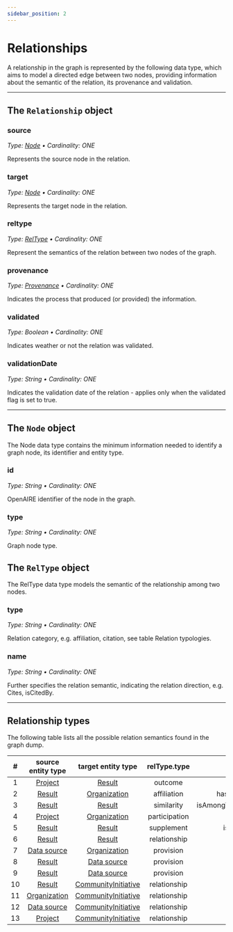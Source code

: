 ```yaml
---
sidebar_position: 2
---
```


# Relationships

A relationship in the graph is represented by the following data type, which aims to model a directed edge between two nodes, providing information about the semantic of the relation, its provenance and validation.

--- 

## The `Relationship` object

### source
_Type: [Node](#the-node-object) &bull; Cardinality: ONE_

Represents the source node in the relation.

### target
_Type: [Node](#the-node-object) &bull; Cardinality: ONE_

Represents the target node in the relation.

### reltype
_Type: [RelType](#the-reltype-object) &bull; Cardinality: ONE_

Represent the semantics of the relation between two nodes of the graph.

### provenance
_Type: [Provenance](entities/other#provenance-1) &bull; Cardinality: ONE_

Indicates the process that produced (or provided) the information.

### validated
_Type: Boolean &bull; Cardinality: ONE_

Indicates weather or not the relation was validated.

### validationDate
_Type: String &bull; Cardinality: ONE_

Indicates the validation date of the relation - applies only when the validated flag is set to true.

--- 

## The `Node` object

The Node data type contains the minimum information needed to identify a graph node, its identifier and entity type.


### id
_Type: String &bull; Cardinality: ONE_

OpenAIRE identifier of the node in the graph.

### type
_Type: String &bull; Cardinality: ONE_

Graph node type.


## The `RelType` object

The RelType data type models the semantic of the relationship among two nodes.

### type
_Type: String &bull; Cardinality: ONE_

Relation category, e.g. affiliation, citation, see table Relation typologies.

### name
_Type: String &bull; Cardinality: ONE_

Further specifies the relation semantic, indicating the relation direction, e.g. Cites, isCitedBy.


--- 

## Relationship types

The following table lists all the possible relation semantics found in the graph dump.

|  # | source entity type |  target entity type |  relType.type |         relType.name        |    relType.name (inverse)    |
|:--:|:------------------:|:-------------------:|:-------------:|:---------------------------:|:----------------------------:|
| 1  | [Project](entities/project)            | [Result](entities/result)              | outcome       | produces                    | isProducedBy                 |
| 2  | [Result](entities/result)             | [Organization](entities/organization)        | affiliation   | hasAuthorInstitution        | isAuthorInstitutionOf        |
| 3  | [Result](entities/result)             | [Result](entities/result)              | similarity    | isAmongTopNSimilarDocuments | HasAmongTopNSimilarDocuments |
| 4  | [Project](entities/project)            | [Organization](entities/organization)        | participation | isParticipant               | hasParticipant               |
| 5  | [Result](entities/result)             | [Result](entities/result)              | supplement    | isSupplementTo              | isSupplementedBy             |
| 6  | [Result](entities/result)             | [Result](entities/result)              | relationship  | isRelatedTo                 | isRelatedTo                  |
| 7  | [Data source](entities/data-source)        | [Organization](entities/organization)        | provision     | provides                    | isProvidedBy                 |
| 8  | [Result](entities/result)             | [Data source](entities/data-source)         | provision     | isHostedBy                  | hosts                        |
| 9  | [Result](entities/result)             | [Data source](entities/data-source)         | provision     | isProvidedBy                | provides                     |
| 10 | [Result](entities/result)             | [CommunityInitiative](entities/community) | relationship  | isRelatedTo                 | isRelatedTo                  |
| 11 | [Organization](entities/organization)       | [CommunityInitiative](entities/community) | relationship  | isRelatedTo                 | isRelatedTo                  |
| 12 | [Data source](entities/data-source)        | [CommunityInitiative](entities/community) | relationship  | isRelatedTo                 | isRelatedTo                  |
| 13 | [Project](entities/project)            | [CommunityInitiative](entities/community) | relationship  | isRelatedTo                 | isRelatedTo                  |


